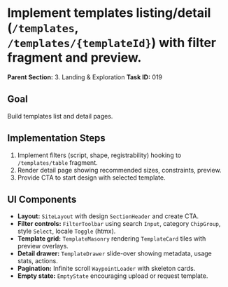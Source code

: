 # Implement templates listing/detail (`/templates`, `/templates/{templateId}`) with filter fragment and preview.

**Parent Section:** 3. Landing & Exploration
**Task ID:** 019

## Goal
Build templates list and detail pages.

## Implementation Steps
1. Implement filters (script, shape, registrability) hooking to `/templates/table` fragment.
2. Render detail page showing recommended sizes, constraints, preview.
3. Provide CTA to start design with selected template.

## UI Components
- **Layout:** `SiteLayout` with design `SectionHeader` and create CTA.
- **Filter controls:** `FilterToolbar` using search `Input`, category `ChipGroup`, style `Select`, locale `Toggle` (htmx).
- **Template grid:** `TemplateMasonry` rendering `TemplateCard` tiles with preview overlays.
- **Detail drawer:** `TemplateDrawer` slide-over showing metadata, usage stats, actions.
- **Pagination:** Infinite scroll `WaypointLoader` with skeleton cards.
- **Empty state:** `EmptyState` encouraging upload or request template.
